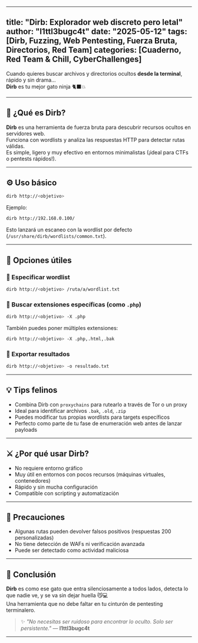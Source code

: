 
---
title: "Dirb: Explorador web discreto pero letal"
author: "l1ttl3bugc4t"
date: "2025-05-12"
tags: [Dirb, Fuzzing, Web Pentesting, Fuerza Bruta, Directorios, Red Team]
categories: [Cuaderno, Red Team & Chill, CyberChallenges]
---

Cuando quieres buscar archivos y directorios ocultos **desde la terminal**, rápido y sin drama…  
**Dirb** es tu mejor gato ninja 🐈‍⬛💥

---

## 🧠 ¿Qué es Dirb?

**Dirb** es una herramienta de fuerza bruta para descubrir recursos ocultos en servidores web.  
Funciona con wordlists y analiza las respuestas HTTP para detectar rutas válidas.  
Es simple, ligero y muy efectivo en entornos minimalistas (¡ideal para CTFs o pentests rápidos!).

---

## ⚙️ Uso básico

```bash
dirb http://<objetivo>
```

Ejemplo:
```bash
dirb http://192.168.0.100/
```

Esto lanzará un escaneo con la wordlist por defecto (`/usr/share/dirb/wordlists/common.txt`).

---

## 🧪 Opciones útiles

### 📁 Especificar wordlist

```bash
dirb http://<objetivo> /ruta/a/wordlist.txt
```

### 🎯 Buscar extensiones específicas (como `.php`)

```bash
dirb http://<objetivo> -X .php
```

También puedes poner múltiples extensiones:
```bash
dirb http://<objetivo> -X .php,.html,.bak
```

### 📜 Exportar resultados

```bash
dirb http://<objetivo> -o resultado.txt
```

---

## 💡 Tips felinos

- Combina Dirb con `proxychains` para rutearlo a través de Tor o un proxy
- Ideal para identificar archivos `.bak`, `.old`, `.zip`
- Puedes modificar tus propias wordlists para targets específicos
- Perfecto como parte de tu fase de enumeración web antes de lanzar payloads

---

## ⚔️ ¿Por qué usar Dirb?

- No requiere entorno gráfico
- Muy útil en entornos con pocos recursos (máquinas virtuales, contenedores)
- Rápido y sin mucha configuración
- Compatible con scripting y automatización

---

## 🚩 Precauciones

- Algunas rutas pueden devolver falsos positivos (respuestas 200 personalizadas)
- No tiene detección de WAFs ni verificación avanzada
- Puede ser detectado como actividad maliciosa

---

## 🚀 Conclusión

**Dirb** es como ese gato que entra silenciosamente a todos lados, detecta lo que nadie ve, y se va sin dejar huella 😼💻  
Una herramienta que no debe faltar en tu cinturón de pentesting terminalero.

> ✨ _"No necesitas ser ruidoso para encontrar lo oculto. Solo ser persistente."_ — **l1ttl3bugc4t**

---

